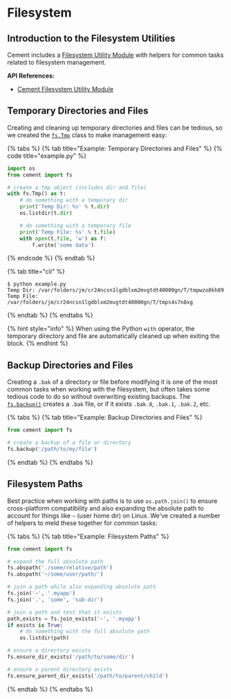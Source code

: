 # Filesystem

## Introduction to the Filesystem Utilities <a href="#introduction-to-the-output-interface" id="introduction-to-the-output-interface"></a>

Cement includes a [Filesystem Utility Module](https://cement.readthedocs.io/en/3.0/api/utils/fs/) with helpers for common tasks related to filesystem management.

**API References:**

* [Cement Filesystem Utility Module](https://cement.readthedocs.io/en/3.0/api/utils/fs/)

## Temporary Directories and Files

Creating and cleaning up temporary directories and files can be tedious, so we created the [`fs.Tmp`](https://cement.readthedocs.io/en/3.0/api/utils/fs/#cement.utils.fs.Tmp) class to make management easy:

{% tabs %}
{% tab title="Example: Temporary Directories and Files" %}
{% code title="example.py" %}
```python
import os
from cement import fs

# create a tmp object (includes dir and file)
with fs.Tmp() as t:
    # do something with a temporary dir
    print('Temp Dir: %s' % t.dir)
    os.listdir(t.dir)

    # do something with a temporary file
    print('Temp File: %s' % t.file)
    with open(t.file, 'w') as f:
        f.write('some data')
```
{% endcode %}
{% endtab %}

{% tab title="cli" %}
```
$ python example.py
Temp Dir: /var/folders/jm/cr24ncsn1lgdblxm2mvgtdt40000gn/T/tmpwzo8kh89
Temp File: /var/folders/jm/cr24ncsn1lgdblxm2mvgtdt40000gn/T/tmps4s7n8xg
```
{% endtab %}
{% endtabs %}

{% hint style="info" %}
When using the Python `with` operator, the temporary directory and file are automatically cleaned up when exiting the block.
{% endhint %}

## Backup Directories and Files

Creating a `.bak` of a directory or file before modifying it is one of the most common tasks when working with the filesystem, but often takes some tedious code to do so without overwriting existing backups.  The [`fs.backup()`](https://cement.readthedocs.io/en/3.0/api/utils/fs/#cement.utils.fs.backup) creates a `.bak` file, or if it exists `.bak.0`, `.bak.1`, `.bak.2`, etc.

{% tabs %}
{% tab title="Example: Backup Directories and Files" %}
```python
from cement import fs

# create a backup of a file or directory
fs.backup('/path/to/my/file')
```
{% endtab %}
{% endtabs %}

## Filesystem Paths

Best practice when working with paths is to use `os.path.join()` to ensure cross-platform compatibility and also expanding the absolute path to account for things like `~` (user home dir) on Linux. We've created a number of helpers to meld these together for common tasks:

{% tabs %}
{% tab title="Example: Filesystem Paths" %}
```python
from cement import fs

# expand the full absolute path
fs.abspath('./some/relative/path')
fs.abspath('~/some/user/path/')

# join a path while also expanding absolute path
fs.join('~', '.myapp')
fs.join('.', 'some', 'sub-dir')

# join a path and test that it exists
path,exists = fs.join_exists('~', '.myapp')
if exists is True:
    # do something with the full absolute path
    os.listdir(path)

# ensure a directory exists
fs.ensure_dir_exists('/path/to/some/dir')

# ensure a parent directory exists
fs.ensure_parent_dir_exists('/path/to/parent/child')
```
{% endtab %}
{% endtabs %}
